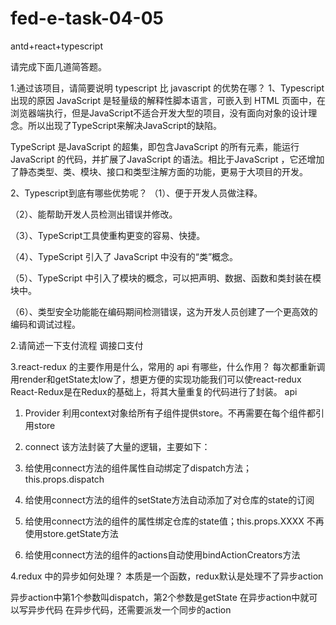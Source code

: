 # fed-e-task-04-05
antd+react+typescript

请完成下面几道简答题。

1.通过该项目，请简要说明 typescript 比 javascript 的优势在哪？
1、Typescript出现的原因
JavaScript 是轻量级的解释性脚本语言，可嵌入到 HTML 页面中，在浏览器端执行，但是JavaScript不适合开发大型的项目，没有面向对象的设计理念。所以出现了TypeScript来解决JavaScript的缺陷。

TypeScript 是JavaScript 的超集，即包含JavaScript 的所有元素，能运行JavaScript 的代码，并扩展了JavaScript 的语法。相比于JavaScript ，它还增加了静态类型、类、模块、接口和类型注解方面的功能，更易于大项目的开发。

2、Typescript到底有哪些优势呢？
（1）、便于开发人员做注释。

（2）、能帮助开发人员检测出错误并修改。

（3）、TypeScript工具使重构更变的容易、快捷。

（4）、TypeScript 引入了 JavaScript 中没有的“类”概念。

（5）、TypeScript 中引入了模块的概念，可以把声明、数据、函数和类封装在模块中。

（6）、类型安全功能能在编码期间检测错误，这为开发人员创建了一个更高效的编码和调试过程。


2.请简述一下支付流程
调接口支付


3.react-redux 的主要作用是什么，常用的 api 有哪些，什么作用？
每次都重新调用render和getState太low了，想更方便的实现功能我们可以使react-redux
React-Redux是在Redux的基础上，将其大量重复的代码进行了封装。
api
1. Provider
利用context对象给所有子组件提供store。不再需要在每个组件都引用store

2. connect
该方法封装了大量的逻辑，主要如下：
 1. 给使用connect方法的组件属性自动绑定了dispatch方法；this.props.dispatch
 2. 给使用connect方法的组件的setState方法自动添加了对仓库的state的订阅
 3. 给使用connect方法的组件的属性绑定仓库的state值；this.props.XXXX
    不再使用store.getState方法
 4. 给使用connect方法的组件的actions自动使用bindActionCreators方法

4.redux 中的异步如何处理？
本质是一个函数，redux默认是处理不了异步action

异步action中第1个参数叫dispatch，第2个参数是getState
在异步action中就可以写异步代码
在异步代码，还需要派发一个同步的action